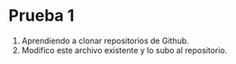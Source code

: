 # Prueba 1
1. Aprendiendo a clonar repositorios de Github.
2. Modifico este archivo existente y lo subo al repositorio.
